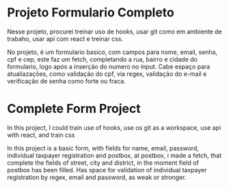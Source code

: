 # Projeto Formulario Completo

Nesse projeto, procurei treinar uso de hooks, usar git como em ambiente de trabaho, usar api com react e treinar css.

No projeto, é um formulario basico, com campos para nome, email, senha, cpf e cep, este faz um fetch, completando a rua, bairro e cidade do formulario, logo após a inserção do numero no input. Cabe espaço para atualiazações, como validação do cpf, via regex, validação do e-mail e verificação de senha como forte ou fraca.

# Complete Form Project

In this project, I could train use of hooks, use os git as a workspace, use api with react, and train css

In this project is a basic form, with fields for name, email, password, individual taxpayer registration and postbox, at postbox, i made a fetch, that complete the fields of street, city and district, in the moment field of postbox has been filled. Has space for validation of individual taxpayer registration by regex, email and password, as weak or stronger.
